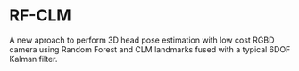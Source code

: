 # RF-CLM

A new aproach to perform 3D head pose estimation with low cost RGBD camera using Random Forest and CLM landmarks fused with a typical 6DOF Kalman filter.
